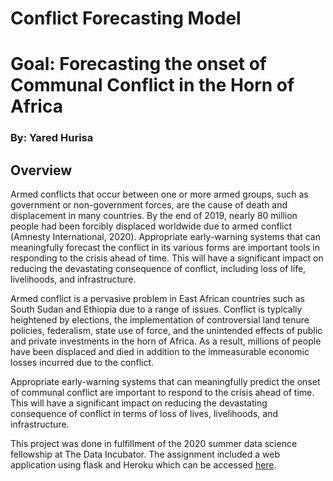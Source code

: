 # Conflict Forecasting Model

# Goal: Forecasting the onset of Communal Conflict in the Horn of Africa
### By: Yared Hurisa

## Overview

Armed conflicts that occur between one or more armed groups, such as government or non-government forces, are the cause of death and displacement in many countries. By the end of 2019, nearly 80 million people had been forcibly displaced worldwide due to armed conflict (Amnesty International, 2020).
Appropriate early-warning systems that can meaningfully forecast the conflict in its various forms are important tools in responding to the crisis ahead of time. This will have a significant impact on reducing the devastating consequence of conflict, including loss of life, livelihoods, and infrastructure.

Armed conflict is a pervasive problem in East African countries such as South Sudan and Ethiopia due to a range of issues. Conflict is typically heightened by elections, the implementation of controversial land tenure policies, federalism, state use of force, and the unintended effects of public and private investments in the horn of Africa.  As a result, millions of people have been displaced and died in addition to the immeasurable economic losses incurred due to the conflict.

Appropriate early-warning systems that can meaningfully predict the onset of communal conflict are important to respond to the crisis ahead of time. This will have a significant impact on reducing the devastating consequence of conflict in terms of loss of lives, livelihoods, and infrastructure.

This project was done in fulfillment of the 2020 summer data science fellowship at The Data Incubator. The assignment included a web application using flask and Heroku which can be accessed [here](conflictforecastingmodel.herokuapp.com).
